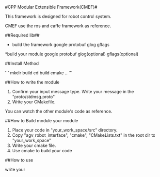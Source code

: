 #CPP Modular Extensible Framework(CMEF)#

This framework is designed for robot control system.

CMEF use the ros and caffe framework as reference. 

##Required lib##

* build the framework
google protobuf
glog
gflags

*build your module
google protobuf
glog(optional)
gflags(optional)

##Install Method

'''
mkdir build
cd build
cmake ..
'''

##How to write the module

1. Confirm your input message type. Write your message in the "proto/stdmsg.proto"
2. Write your CMakefile.

You can watch the other module's code as reference.

##How to Build module your module

1. Place your code in "your_work_space/src" directory.
2. Copy "agv_robot_interface", "cmake", "CMakeLists.txt" in the root dir to "your_work_space"
3. Write your cmake file. 
4. Use cmake to build your code

##How to use

write your 


